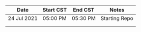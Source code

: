 | Date        | Start CST | End CST  | Notes         |
|-------------|-----------|----------|---------------|
| 24 Jul 2021 | 05:00 PM  | 05:30 PM | Starting Repo |
|             |           |          |               |
|             |           |          |               |
